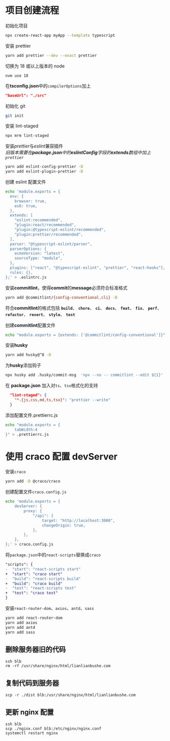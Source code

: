 # 项目创建流程

初始化项目

```bash
npx create-react-app myApp --template typescript
```

安装 prettier

```bash
yarn add prettier --dev --exact prettier
```

切换为 18 或以上版本的 node

```
nvm use 18
```

在**tsconfig.json**中的`compilerOptions`加上

```json
"baseUrl": "./src"
```

初始化 git

```bash
git init
```

安装 lint-staged

```bash
npx mrm lint-staged
```

安装*prettier*与*eslint*兼容插件  
_旧版本需要在**package.json**中的**eslintConfig**字段的**extends**数组中加上`prettier`_

```bash
yarn add eslint-config-prettier -D
yarn add eslint-plugin-prettier -D
```

创建 eslint 配置文件

```bash
echo 'module.exports = {
  env: {
    browser: true,
    es6: true,
  },
  extends: [
    "eslint:recommended",
    "plugin:react/recommended",
    "plugin:@typescript-eslint/recommended",
    "plugin:prettier/recommended",
  ],
  parser: "@typescript-eslint/parser",
  parserOptions: {
    ecmaVersion: "latest",
    sourceType: "module",
  },
  plugins: ["react", "@typescript-eslint", "prettier", "react-hooks"],
  rules: {},
};' > .eslintrc.js

```

安装**commitlint**，使得**commit**的**message**必须符合标准格式

```bash
yarn add @commitlint/{config-conventional,cli} -D
```

符合**commitlint**的格式包括
**`build`**、
**`chore`**、
**`ci`**、
**`docs`**、
**`feat`**、
**`fix`**、
**`perf`**、
**`refactor`**、
**`revert`**、
**`style`**、
**`test`**

创建**commitlint**配置文件

```bash
echo "module.exports = {extends: ['@commitlint/config-conventional']}" > commitlint.config.js
```

安装**husky**

```bash
yarn add husky@^8 -D
```

为**husky**添加钩子

```bash
npx husky add .husky/commit-msg  'npx --no -- commitlint --edit ${1}'
```

在 **package.json** 加入对`ts`、`tsx`格式化的支持

```json
  "lint-staged": {
    "*.{js,css,md,ts,tsx}": "prettier --write"
  }
```

添加配置文件.prettierrc.js

```bash
echo "module.exports = {
    tabWidth:4
}" > .prettierrc.js
```

# 使用 craco 配置 devServer

安装`craco`

```bash
yarn add -D @craco/craco
```

创建配置文件`craco.config.js`

```bash
echo 'module.exports = {
    devServer: {
        proxy: {
            "/api": {
                target: "http://localhost:3000",
                changeOrigin: true,
            },
        },
    },
};' > craco.config.js
```

将`package.json`中的`react-scripts`替换成`craco`

```diff
"scripts": {
-  "start": "react-scripts start"
+  "start": "craco start"
-  "build": "react-scripts build"
+  "build": "craco build"
-  "test": "react-scripts test"
+  "test": "craco test"
}
```

安装`react-router-dom`、`axios`、`antd`、`sass`

```bash
yarn add react-router-dom
yarn add axios
yarn add antd
yarn add sass
```

## 删除服务器旧的代码

```shell
ssh blb
rm -rf /usr/share/nginx/html/lianlianbushe.com
```

## 复制代码到服务器

```shell
scp -r ./dist blb:/usr/share/nginx/html/lianlianbushe.com
```

## 更新 nginx 配置

```shell
ssh blb
scp ./nginx.conf blb:/etc/nginx/nginx.conf
systemctl restart nginx
```
